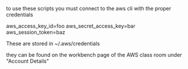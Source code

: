 to use these scripts you must connect to the aws cli with the proper credentials

aws_access_key_id=foo
aws_secret_access_key=bar
aws_session_token=baz

These are stored in ~/.aws/credentials

they can be found on the workbench page of the AWS class room under "Account Details"
